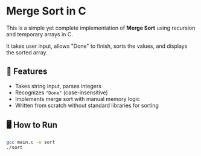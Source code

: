 # Merge Sort in C

This is a simple yet complete implementation of **Merge Sort** using recursion and temporary arrays in C.

It takes user input, allows "Done" to finish, sorts the values, and displays the sorted array.

## 🧠 Features

- Takes string input, parses integers
- Recognizes `"Done"` (case-insensitive)
- Implements merge sort with manual memory logic
- Written from scratch without standard libraries for sorting

## 🖥 How to Run

```bash
gcc main.c -o sort
./sort
